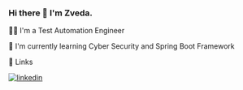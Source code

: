 ### Hi there 👋 I'm Zveda.

👩‍💻 I'm a Test Automation Engineer

🧠 I'm currently learning Cyber Security and Spring Boot Framework 

🔗 Links

[![linkedin](https://img.shields.io/badge/linkedin-0A66C2?style=for-the-badge&logo=linkedin&logoColor=white)](https://www.linkedin.com/in/zveda-hayrapetyan-r131121/)

